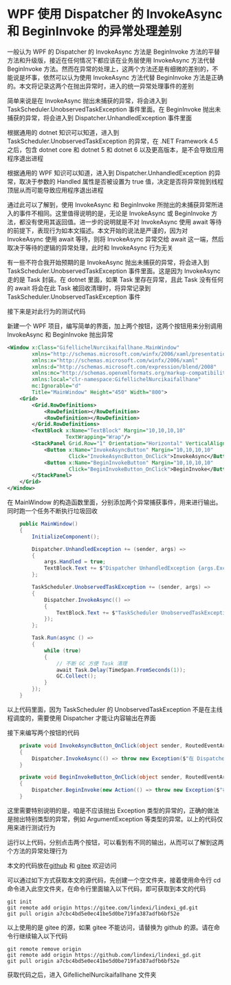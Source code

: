 # WPF 使用 Dispatcher 的 InvokeAsync 和 BeginInvoke 的异常处理差别

一般认为 WPF 的 Dispatcher 的 InvokeAsync 方法是 BeginInvoke 方法的平替方法和升级版，接近在任何情况下都应该在业务层使用 InvokeAsync 方法代替 BeginInvoke 方法。然而在异常的处理上，这两个方法还是有细微的差别的，不能说是坏事，依然可以认为使用 InvokeAsync 方法代替 BeginInvoke 方法是正确的。本文将记录这两个在抛出异常时，进入的统一异常处理事件的差别

<!--more-->
<!-- 博客 -->
<!-- 发布 -->

简单来说是在 InvokeAsync 抛出未捕获的异常，将会进入到 TaskScheduler.UnobservedTaskException 事件里面。在 BeginInvoke 抛出未捕获的异常，将会进入到 Dispatcher.UnhandledException 事件里面

根据通用的 dotnet 知识可以知道，进入到 TaskScheduler.UnobservedTaskException 的异常，在 .NET Framework 4.5 之后，包含 dotnet core 和 dotnet 5 和 dotnet 6 以及更高版本，是不会导致应用程序退出进程

根据通用的 WPF 知识可以知道，进入到 Dispatcher.UnhandledException 的异常，取决于参数的 Handled 属性是否被设置为 true 值，决定是否将异常抛到线程顶层从而可能导致应用程序退出进程

通过此可以了解到，使用 InvokeAsync 和 BeginInvoke 所抛出的未捕获异常所进入的事件不相同。这里值得说明的是，无论是 InvokeAsync 或 BeginInvoke 方法，都没有使用其返回值。进一步的说明就是不对 InvokeAsync 使用 await 等待的前提下，表现行为如本文描述。本文开始的说法是严谨的，因为对 InvokeAsync 使用 await 等待，则将 InvokeAsync 异常交给 await 这一端，然后取决于等待的逻辑的异常处理，此时和 InvokeAsync 行为无关

有一些不符合我开始预期的是 InvokeAsync 抛出未捕获的异常，将会进入到 TaskScheduler.UnobservedTaskException 事件里面。这是因为 InvokeAsync 走的是 Task 封装。在 dotnet 里面，如果 Task 里存在异常，且此 Task 没有任何的 await 将会在此 Task 被回收清理时，将异常记录到 TaskScheduler.UnobservedTaskException 事件

接下来是对此行为的测试代码

新建一个 WPF 项目，编写简单的界面，加上两个按钮，这两个按钮用来分别调用 InvokeAsync 和 BeginInvoke 抛出异常

```xml
<Window x:Class="GifellichelNurcikaifallhane.MainWindow"
        xmlns="http://schemas.microsoft.com/winfx/2006/xaml/presentation"
        xmlns:x="http://schemas.microsoft.com/winfx/2006/xaml"
        xmlns:d="http://schemas.microsoft.com/expression/blend/2008"
        xmlns:mc="http://schemas.openxmlformats.org/markup-compatibility/2006"
        xmlns:local="clr-namespace:GifellichelNurcikaifallhane"
        mc:Ignorable="d"
        Title="MainWindow" Height="450" Width="800">
    <Grid>
        <Grid.RowDefinitions>
            <RowDefinition></RowDefinition>
            <RowDefinition></RowDefinition>
        </Grid.RowDefinitions>
        <TextBlock x:Name="TextBlock" Margin="10,10,10,10" 
                   TextWrapping="Wrap"/>
        <StackPanel Grid.Row="1" Orientation="Horizontal" VerticalAlignment="Top">
            <Button x:Name="InvokeAsyncButton" Margin="10,10,10,10"
                    Click="InvokeAsyncButton_OnClick">InvokeAsync</Button>
            <Button x:Name="BeginInvokeButton" Margin="10,10,10,10"
                    Click="BeginInvokeButton_OnClick">BeginInvoke</Button>
        </StackPanel>
    </Grid>
</Window>
```

在 MainWindow 的构造函数里面，分别添加两个异常捕获事件，用来进行输出。同时跑一个任务不断执行垃圾回收

```csharp
    public MainWindow()
    {
        InitializeComponent();

        Dispatcher.UnhandledException += (sender, args) =>
        {
            args.Handled = true;
            TextBlock.Text += $"Dispatcher UnhandledException {args.Exception.Message}\r\n";
        };

        TaskScheduler.UnobservedTaskException += (sender, args) =>
        {
            Dispatcher.InvokeAsync(() =>
            {
                TextBlock.Text += $"TaskScheduler UnobservedTaskException {args.Exception.InnerException!.Message}\r\n";
            });
        };

        Task.Run(async () =>
        {
            while (true)
            {
                // 不断 GC 方便 Task 清理
                await Task.Delay(TimeSpan.FromSeconds(1));
                GC.Collect();
            }
        });
    }
```

以上代码里面，因为 TaskScheduler 的 UnobservedTaskException 不是在主线程调度的，需要使用 Dispatcher 才能让内容输出在界面

接下来编写两个按钮的代码

```csharp
    private void InvokeAsyncButton_OnClick(object sender, RoutedEventArgs e)
    {
        Dispatcher.InvokeAsync(() => throw new Exception($"在 Dispatcher.InvokeAsync 抛出异常"));
    }

    private void BeginInvokeButton_OnClick(object sender, RoutedEventArgs e)
    {
        Dispatcher.BeginInvoke(new Action(() => throw new Exception($"在 Dispatcher.BeginInvoke 抛出异常")));
    }
```

这里需要特别说明的是，咱是不应该抛出 Exception 类型的异常的，正确的做法是抛出特别类型的异常，例如 ArgumentException 等类型的异常。以上的代码仅用来进行测试行为

运行以上代码，分别点击两个按钮，可以看到有不同的输出，从而可以了解到这两个方法的异常处理行为


本文的代码放在[github](https://github.com/lindexi/lindexi_gd/tree/a7cbc4bd5e0ec41be5d0be719fa387adfb6bf52e/GifellichelNurcikaifallhane) 和 [gitee](https://gitee.com/lindexi/lindexi_gd/tree/a7cbc4bd5e0ec41be5d0be719fa387adfb6bf52e/GifellichelNurcikaifallhane) 欢迎访问

可以通过如下方式获取本文的源代码，先创建一个空文件夹，接着使用命令行 cd 命令进入此空文件夹，在命令行里面输入以下代码，即可获取到本文的代码

```
git init
git remote add origin https://gitee.com/lindexi/lindexi_gd.git
git pull origin a7cbc4bd5e0ec41be5d0be719fa387adfb6bf52e
```

以上使用的是 gitee 的源，如果 gitee 不能访问，请替换为 github 的源。请在命令行继续输入以下代码

```
git remote remove origin
git remote add origin https://github.com/lindexi/lindexi_gd.git
git pull origin a7cbc4bd5e0ec41be5d0be719fa387adfb6bf52e
```

获取代码之后，进入 GifellichelNurcikaifallhane 文件夹